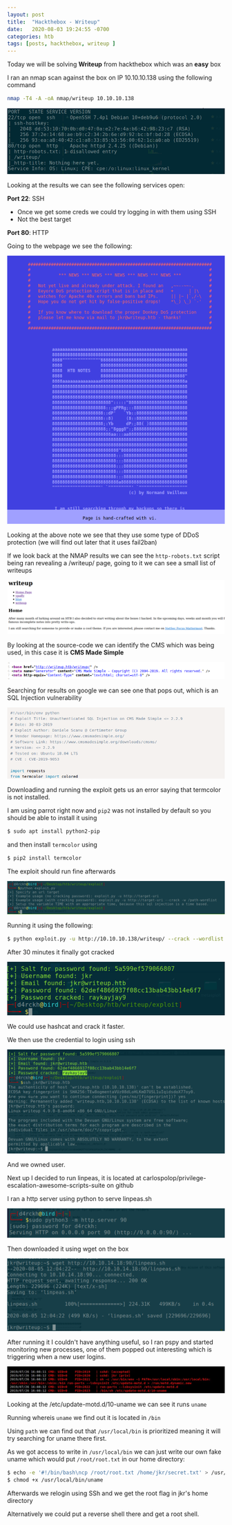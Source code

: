 ```yaml
---
layout: post
title:  "Hackthebox - Writeup"
date:   2020-08-03 19:24:55 -0700
categories: htb
tags: [posts, hackthebox, writeup ]
---
```


Today we will be solving **Writeup** from hackthebox which was an **easy** box

I ran an nmap scan against the box on IP 10.10.10.138 using the following command

```bash
nmap -T4 -A -oA nmap/writeup 10.10.10.138
```

![image](/assets/images/htb_writeup_ports.png)

Looking at the results we can see the following services open:

**Port 22**: SSH
- Once we get some creds we could try logging in with them using SSH
- Not the best target

**Port 80**: HTTP 

Going to the webpage we see the following:

![image](/assets/images/htb_writeup_webpage.png)

Looking at the above note we see that they use some type of DDoS protection (we will find out later that it uses fail2ban)

If we look back at the NMAP results we can see the `http-robots.txt` script being ran revealing a /writeup/ page, going to it we can see a small list of writeups

![image](/assets/images/htb_writeup_webpage_writeups.png)

By looking at the source-code we can identify the CMS which was being used, in this case it is **CMS Made Simple**

![image](/assets/images/htb_writeup_cms.png)

Searching for results on google we can see one that pops out, which is an SQL Injection vulnerability 

![image](/assets/images/htb_writeup_vuln.png)

Downloading and running the exploit gets us an error saying that termcolor is not installed.

I am using parrot right now and `pip2` was not installed by default so you should be able to install it using 

```bash
$ sudo apt install python2-pip
```

and then install `termcolor` using

```bash
$ pip2 install termcolor
```

The exploit should run fine afterwards

![image](/assets/images/htb_writeup_exploit.png)

Running it using the following:

```bash
$ python exploit.py -u http://10.10.10.138/writeup/ --crack --wordlist path/to/rockyou.txt
```

After 30 minutes it finally got cracked

![image](/assets/images/htb_writeup_exploit_res.png)

We could use hashcat and crack it faster.

We then use the credential to login using ssh

![image](/assets/images/htb_writeup_ssh.png)

And we owned user.

Next up I decided to run linpeas, it is located at carlospolop/privilege-escalation-awesome-scripts-suite on github

I ran a http server using python to serve linpeas.sh

![image](/assets/images/htb_writeup_serve.png)

Then downloaded it using wget on the box

![image](/assets/images/htb_writeup_wget.png)

After running it I couldn't have anything useful, so I ran pspy and started monitoring new processes, one of them popped out interesting which is triggering when a new user logins.

![image](/assets/images/htb_writeup_pspy.png)

Looking at the /etc/update-motd.d/10-uname we can see it runs `uname`

Running whereis `uname` we find out it is located in `/bin`

Using `path` we can find out that `/usr/local/bin` is prioritized meaning it will try searching for uname there first.

As we got access to write in `/usr/local/bin` we can just write our own fake uname which would put `/root/root.txt` in our home directory:

```bash
$ echo -e '#!/bin/bash\ncp /root/root.txt /home/jkr/secret.txt' > /usr/local/bin/uname
$ chmod +x /usr/local/bin/uname
```

Afterwards we relogin using SSh and we get the root flag in jkr's home directory

Alternatively we could put a reverse shell there and get a root shell.
